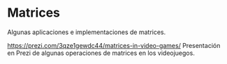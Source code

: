 # Matrices
Algunas aplicaciones e implementaciones de matrices.

https://prezi.com/3qze1gewdc44/matrices-in-video-games/ Presentación en Prezi de algunas operaciones de matrices en los videojuegos.
